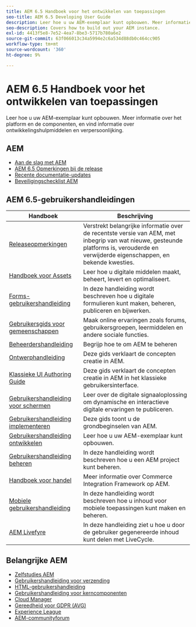 ```yaml
---
title: AEM 6.5 Handboek voor het ontwikkelen van toepassingen
seo-title: AEM 6.5 Developing User Guide
description: Leer hoe u uw AEM-exemplaar kunt opbouwen. Meer informatie over het platform en de componenten, en vind informatie over ontwikkelingshulpmiddelen en verpersoonlijking.
seo-description: Covers how to build out your AEM instance.
exl-id: 4413f5e8-7e52-4ea7-8be3-5717b780a6e2
source-git-commit: 63f066013c34a5994e2c6a534d88db0c464cc905
workflow-type: tm+mt
source-wordcount: '360'
ht-degree: 9%

---
```


# AEM 6.5 Handboek voor het ontwikkelen van toepassingen

Leer hoe u uw AEM-exemplaar kunt opbouwen. Meer informatie over het platform en de componenten, en vind informatie over ontwikkelingshulpmiddelen en verpersoonlijking.

## AEM

* [Aan de slag met AEM](https://experienceleague.adobe.com/docs/experience-manager-65.html)
* [AEM 6.5 Opmerkingen bij de release](/help/release-notes/home.md)
* [Recente documentatie-updates](https://helpx.adobe.com/experience-manager/documentation-updates.html)
* [Beveiligingschecklist AEM](/help/sites-administering/security-checklist.md)

## AEM 6.5-gebruikershandleidingen

| Handboek | Beschrijving |
|--- |---|
| [Releaseopmerkingen](/help/release-notes/home.md) | Verstrekt belangrijke informatie over de recentste versie van AEM, met inbegrip van wat nieuwe, gesteunde platforms is, verouderde en verwijderde eigenschappen, en bekende kwesties. |
| [Handboek voor Assets](/help/assets/home.md) | Leer hoe u digitale middelen maakt, beheert, levert en optimaliseert. |
| [Forms-gebruikershandleiding](/help/forms/home.md) | In deze handleiding wordt beschreven hoe u digitale formulieren kunt maken, beheren, publiceren en bijwerken. |
| [Gebruikersgids voor gemeenschappen](/help/communities/home.md) | Maak online ervaringen zoals forums, gebruikersgroepen, leermiddelen en andere sociale functies. |
| [Beheerdershandleiding](/help/sites-administering/home.md) | Begrijp hoe te om AEM te beheren |
| [Ontwerphandleiding](/help/sites-authoring/home.md) | Deze gids verklaart de concepten creatie in AEM. |
| [Klassieke UI Authoring Guide](/help/sites-classic-ui-authoring/home.md) | Deze gids verklaart de concepten creatie in AEM in het klassieke gebruikersinterface. |
| [Gebruikershandleiding voor schermen](https://experienceleague.adobe.com/docs/experience-manager-screens/user-guide/aem-screens-introduction.html) | Leer over de digitale signaaloplossing om dynamische en interactieve digitale ervaringen te publiceren. |
| [Gebruikershandleiding implementeren](/help/sites-deploying/home.md) | Deze gids toont u de grondbeginselen van AEM. |
| [Gebruikershandleiding ontwikkelen](/help/sites-developing/home.md) | Leer hoe u uw AEM-exemplaar kunt opbouwen. |
| [Gebruikershandleiding beheren](/help/managing/home.md) | In deze handleiding wordt beschreven hoe u een AEM project kunt beheren. |
| [Handboek voor handel](/help/commerce/home.md) | Meer informatie over Commerce Integration Framework op AEM. |
| [Mobiele gebruikershandleiding](/help/mobile/home.md) | In deze handleiding wordt beschreven hoe u inhoud voor mobiele toepassingen kunt maken en beheren. |
| [AEM Livefyre](https://experienceleague.adobe.com/docs/livefyre/using/home.html) | In deze handleiding ziet u hoe u door de gebruiker gegenereerde inhoud kunt delen met LiveCycle. |

## Belangrijke AEM

* [Zelfstudies AEM](https://helpx.adobe.com/experience-manager/kt/index/aem-6-4-videos.html)
* [Gebruikershandleiding voor verzending](https://experienceleague.adobe.com/docs/experience-manager-dispatcher/using/dispatcher.html)
* [HTML-gebruikershandleiding](https://experienceleague.adobe.com/docs/experience-manager-htl/content/overview.html)
* [Gebruikershandleiding voor kerncomponenten](https://experienceleague.adobe.com/docs/experience-manager-core-components/using/introduction.html)
* [Cloud Manager](https://experienceleague.adobe.com/docs/experience-manager-cloud-manager/content/introduction.html)
* [Gereedheid voor GDPR (AVG)](/help/managing/data-protection-and-privacy.md)
* [Experience League](https://guided.adobe.com/?promoid=K42KVXHD&amp;mv=other#solutions/experience-manager)
* [AEM-communityforum](https://forums.adobe.com/community/experience-cloud/marketing-cloud/experience-manager)
